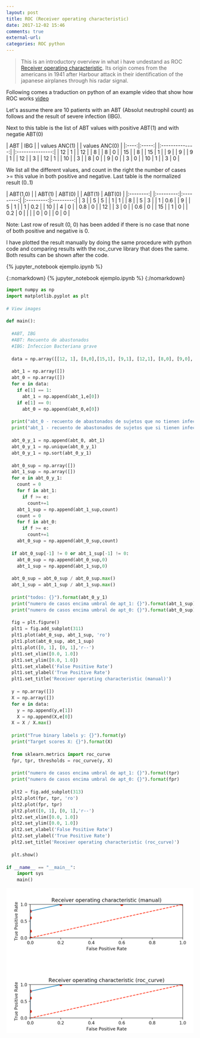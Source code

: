 ```yaml
---
layout: post
title: ROC (Receiver operating characteristic)
date: 2017-12-02 15:46
comments: true
external-url:
categories: ROC python
---
```


> This is an introductory overview in what i have undestand as ROC [Receiver operating characteristic](https://en.wikipedia.org/wiki/Receiver_operating_characteristic). Its origin comes from the americans in 1941 after Harbour attack in their identification of the japanese airplanes through his radar signal.

Following comes a traduction on python of an example video that show how ROC works [video](https://www.youtube.com/watch?v=11AbEeCLKOw&t=416s)

Let's assume there are 10 patients with an ABT (Absolut neutrophil count) as follows and the result of severe infection (IBG).

Next to this table is the list of ABT values with positive ABT(1) and with negatie ABT(0)

| ABT  | IBG   |    | values ANC(1)  |   | values ANC(0)   |
|:----:|:-----:|    |:--------------:|   |:---------------:|
| 12   | 1     |    |  12            |   |   8             |
| 8    | 0     |    |  15            |   |   8             |
| 15   | 1     |    |  9             |   |   9             |
| 9    | 1     |    |  12            |   |   3             |
| 12   | 1     |    |  10            |   |   3             |
| 8    | 0     |
| 9    | 0     |
| 3    | 0     |
| 10   | 1     |
| 3    | 0     |

We list all the different values, and count in the right the number of cases >= this value in both positive and negative. Last table is the normalized result (0..1)

| ABT(1,0) |    | ABT(1)    | ABT(0)    |    | ABT(1)    | ABT(0)    |
|:--------:|    |:---------:|:---------:|    |:---------:|:---------:|
|   3      |    |   5       |     5     |    |   1       |     1     |
|   8      |    |   5       |     3     |    |   1       |     0.6   |
|   9      |    |   5       |     1     |    |   1       |     0.2   |
|   10     |    |   4       |     0     |    |   0.8     |     0     |
|   12     |    |   3       |     0     |    |   0.6     |     0     |
|   15     |    |   1       |     0     |    |   0.2     |     0     |
|          |    |   0       |     0     |    |   0       |     0     |

Note: Last row of result (0, 0) has been added if there is no case that none of both positive and negative is 0.

I have plotted the result manually by doing the same procedure with python code and comparing results with the roc_curve library that does the same. Both results can be shown after the code.

{% jupyter_notebook ejemplo.ipynb %}

{::nomarkdown}
{% jupyter_notebook ejemplo.ipynb %}
{:/nomarkdown}


```python
import numpy as np
import matplotlib.pyplot as plt 

# View images

def main():    

  #ABT, IBG
  #ABT: Recuento de abastonados
  #IBG: Infeccion Bacteriana grave

  data = np.array([[12, 1], [8,0],[15,1], [9,1], [12,1], [8,0], [9,0], [3,0], [10,1], [3,0]])

  abt_1 = np.array([])
  abt_0 = np.array([])
  for e in data:
    if e[1] == 1:
      abt_1 = np.append(abt_1,e[0])
    if e[1] == 0:
      abt_0 = np.append(abt_0,e[0])

  print("abt_0 - recuento de abastonados de sujetos que no tienen infeccion: {}").format(abt_0)
  print("abt_1 - recuento de abastonados de sujetos que si tienen infeccion: {}").format(abt_1)

  abt_0_y_1 = np.append(abt_0, abt_1)
  abt_0_y_1 = np.unique(abt_0_y_1)
  abt_0_y_1 = np.sort(abt_0_y_1)

  abt_0_sup = np.array([])
  abt_1_sup = np.array([])
  for e in abt_0_y_1:
    count = 0
    for f in abt_1:
      if f >= e:
        count+=1
    abt_1_sup = np.append(abt_1_sup,count)
    count = 0
    for f in abt_0:
      if f >= e:
        count+=1
    abt_0_sup = np.append(abt_0_sup,count)  

  if abt_0_sup[-1] != 0 or abt_1_sup[-1] != 0:
    abt_0_sup = np.append(abt_0_sup,0)
    abt_1_sup = np.append(abt_1_sup,0)

  abt_0_sup = abt_0_sup / abt_0_sup.max()
  abt_1_sup = abt_1_sup / abt_1_sup.max()

  print("todos: {}").format(abt_0_y_1)
  print("numero de casos encima umbral de apt_1: {}").format(abt_1_sup)
  print("numero de casos encima umbral de apt_0: {}").format(abt_0_sup)

  fig = plt.figure()
  plt1 = fig.add_subplot(311)
  plt1.plot(abt_0_sup, abt_1_sup, 'ro')
  plt1.plot(abt_0_sup, abt_1_sup)
  plt1.plot([0, 1], [0, 1],'r--')
  plt1.set_xlim([0.0, 1.0])
  plt1.set_ylim([0.0, 1.0])
  plt1.set_xlabel('False Positive Rate')
  plt1.set_ylabel('True Positive Rate')
  plt1.set_title('Receiver operating characteristic (manual)')

  y = np.array([])
  X = np.array([])
  for e in data:
    y = np.append(y,e[1])
    X = np.append(X,e[0])
  X = X / X.max()

  print("True binary labels y: {}").format(y)
  print("Target scores X: {}").format(X)

  from sklearn.metrics import roc_curve
  fpr, tpr, thresholds = roc_curve(y, X)

  print("numero de casos encima umbral de apt_1: {}").format(tpr)
  print("numero de casos encima umbral de apt_0: {}").format(fpr)

  plt2 = fig.add_subplot(313)
  plt2.plot(fpr, tpr, 'ro')
  plt2.plot(fpr, tpr)
  plt2.plot([0, 1], [0, 1],'r--')
  plt2.set_xlim([0.0, 1.0])
  plt2.set_ylim([0.0, 1.0])
  plt2.set_xlabel('False Positive Rate')
  plt2.set_ylabel('True Positive Rate')
  plt2.set_title('Receiver operating characteristic (roc_curve)')

  plt.show()

if __name__ == "__main__":
    import sys
    main()

```

![result](/assets/roc.png)
